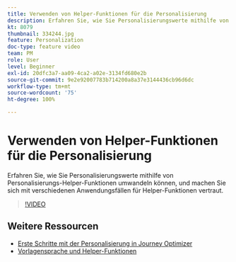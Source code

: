 ```yaml
---
title: Verwenden von Helper-Funktionen für die Personalisierung
description: Erfahren Sie, wie Sie Personalisierungswerte mithilfe von Personalisierungs-Helper-Funktionen umwandeln können, und machen Sie sich mit verschiedenen Anwendungsfällen für Helper-Funktionen vertraut.
kt: 8079
thumbnail: 334244.jpg
feature: Personalization
doc-type: feature video
team: PM
role: User
level: Beginner
exl-id: 20dfc3a7-aa09-4ca2-a02e-3134fd680e2b
source-git-commit: 9e2e92007783b714200a8a37e3144436cb96d6dc
workflow-type: tm+mt
source-wordcount: '75'
ht-degree: 100%

---
```


# Verwenden von Helper-Funktionen für die Personalisierung

Erfahren Sie, wie Sie Personalisierungswerte mithilfe von Personalisierungs-Helper-Funktionen umwandeln können, und machen Sie sich mit verschiedenen Anwendungsfällen für Helper-Funktionen vertraut.

>[!VIDEO](https://video.tv.adobe.com/v/334244?quality=12)

## Weitere Ressourcen

* [Erste Schritte mit der Personalisierung in Journey Optimizer](https://experienceleague.adobe.com/docs/journey-optimizer/using/personalization/personalize.html?lang=de)
* [Vorlagensprache und Helper-Funktionen](https://experienceleague.adobe.com/docs/journey-optimizer/using/personalization/functions/functions.html?lang=de)
